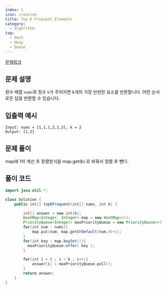 ```yaml
---
index: 1
icon: creative
title: Top K Frequent Elements
category:
  - algorithm
tag:
  - Hash
  - Heap
  - Queue
---
```


[문제링크](https://leetcode.com/problems/top-k-frequent-elements/)

## 문제 설명

정수 배열 `nums`와 정수 `k`가 주어지면 k개의 가장 빈번한 요소를 반환합니다. 어떤 순서로든 답을 반환할 수 있습니다.

## 입출력 예시

```
Input: nums = [1,1,1,2,2,3], k = 2
Output: [1,2]
```

## 문제 풀이

map에 1차 계산 후 정렬방식을 map.get(k) 로 바꿔서 정렬 후 뺀다.

## 풀이 코드

```java
import java.util.*;

class Solution {
    public int[] topKFrequent(int[] nums, int k) {

        int[] answer = new int[k];
        HashMap<Integer, Integer> map = new HashMap<>();
        PriorityQueue<Integer> maxPriorityQueue = new PriorityQueue<>((o1, o2) -> map.get(o2) - map.get(o1) );
        for(int num : nums){
            map.put(num, map.getOrDefault(num,0)+1);
        }
        for(int key : map.keySet()){
          maxPriorityQueue.offer( key );
        }

        for(int i = 0 ; i < k ; i++){
            answer[i] = maxPriorityQueue.poll();
        }
        return answer;
    }
}
```
